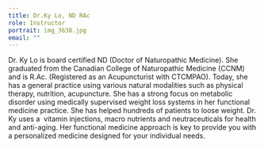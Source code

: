 ```yaml
---
title: Dr.Ky Lo, ND RAc
role: Instructor
portrait: img_3638.jpg
email: ""
---
```

Dr. Ky Lo is board certified ND (Doctor of Naturopathic Medicine). She graduated from the Canadian College of Naturopathic Medicine (CCNM) and is R.Ac. (Registered as an Acupuncturist with CTCMPAO). Today, she has a general practice using various natural modalities such as physical therapy, nutrition, acupuncture. She has a strong focus on metabolic disorder using medically supervised weight loss systems in her functional medicine practice. She has helped hundreds of patients to loose weight. Dr. Ky uses a  vitamin injections, macro nutrients and neutraceuticals for health and anti-aging. Her functional medicine approach is key to provide you with a personalized medicine designed for your individual needs.